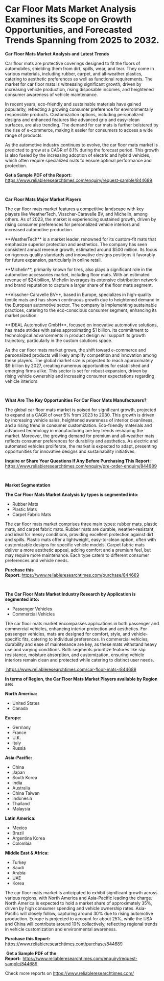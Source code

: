 <p><h1>Car Floor Mats Market Analysis Examines its Scope on Growth Opportunities, and Forecasted Trends Spanning from 2025 to 2032.</h1></p><p><strong>Car Floor Mats Market Analysis and Latest Trends</strong></p>
<p><p>Car floor mats are protective coverings designed to fit the floors of automobiles, shielding them from dirt, spills, wear, and tear. They come in various materials, including rubber, carpet, and all-weather plastics, catering to aesthetic preferences as well as functional requirements. The market for car floor mats is witnessing significant growth, driven by increasing vehicle production, rising disposable incomes, and heightened consumer awareness of vehicle maintenance. </p><p>In recent years, eco-friendly and sustainable materials have gained popularity, reflecting a growing consumer preference for environmentally responsible products. Customization options, including personalized designs and enhanced features like advanced grip and easy-clean surfaces, are also trending. The demand for car mats is further bolstered by the rise of e-commerce, making it easier for consumers to access a wide range of products. </p><p>As the automotive industry continues to evolve, the car floor mats market is predicted to grow at a CAGR of 8.1% during the forecast period. This growth is also fueled by the increasing adoption of electric and hybrid vehicles, which often require specialized mats to ensure optimal performance and protection.</p></p>
<p><strong>Get a Sample PDF of the Report:&nbsp;</strong> <a href="https://www.reliableresearchtimes.com/enquiry/request-sample/844689?utm_campaign=2714&utm_medium=2&utm_source=Github&utm_content=ia&utm_term=04042025&utm_id=car-floor-mats">https://www.reliableresearchtimes.com/enquiry/request-sample/844689</a></p>
<p>&nbsp;</p>
<p><strong>Car Floor Mats Major Market Players</strong></p>
<p><p>The car floor mats market features a competitive landscape with key players like WeatherTech, Visscher-Caravelle BV, and Michelin, among others. As of 2023, the market is experiencing sustained growth, driven by rising consumer preferences for personalized vehicle interiors and increased automotive production.</p><p>**WeatherTech** is a market leader, renowned for its custom-fit mats that emphasize superior protection and aesthetics. The company has seen consistent annual revenue growth, estimated around $500 million. Its focus on rigorous quality standards and innovative designs positions it favorably for future expansion, particularly in online retail.</p><p>**Michelin**, primarily known for tires, also plays a significant role in the automotive accessories market, including floor mats. With an estimated revenue of $24 billion, Michelin leverages its extensive distribution network and brand reputation to capture a larger share of the floor mats segment.</p><p>**Visscher-Caravelle BV**, based in Europe, specializes in high-quality textile mats and has shown continuous growth due to heightened demand in the European automotive sector. The company is implementing sustainable practices, catering to the eco-conscious consumer segment, enhancing its market position.</p><p>**IDEAL Automotive GmbH**, focused on innovative automotive solutions, has made strides with sales approximating $1 billion. Its commitment to technological advancements in product design will support its growth trajectory, particularly in the custom solutions space.</p><p>As the car floor mats market grows, the shift toward e-commerce and personalized products will likely amplify competition and innovation among these players. The global market size is projected to reach approximately $9 billion by 2027, creating numerous opportunities for established and emerging firms alike. This sector is set for robust expansion, driven by rising vehicle ownership and increasing consumer expectations regarding vehicle interiors.</p></p>
<p>&nbsp;</p>
<p><strong>What Are The Key Opportunities For Car Floor Mats Manufacturers?</strong></p>
<p><p>The global car floor mats market is poised for significant growth, projected to expand at a CAGR of over 5% from 2023 to 2030. This growth is driven by increasing vehicle sales, heightened awareness of interior cleanliness, and a rising trend in consumer customization. Eco-friendly materials and advanced technology in manufacturing are key trends reshaping the market. Moreover, the growing demand for premium and all-weather mats reflects consumer preferences for durability and aesthetics. As electric and automated vehicles proliferate, the market is expected to adapt, presenting opportunities for innovative designs and sustainability initiatives.</p></p>
<p><strong>Inquire or Share Your Questions If Any Before Purchasing This Report:</strong> <a href="https://www.reliableresearchtimes.com/enquiry/pre-order-enquiry/844689?utm_campaign=2714&utm_medium=2&utm_source=Github&utm_content=ia&utm_term=04042025&utm_id=car-floor-mats">https://www.reliableresearchtimes.com/enquiry/pre-order-enquiry/844689</a></p>
<p>&nbsp;</p>
<p><strong>Market Segmentation</strong></p>
<p><strong>The Car Floor Mats Market Analysis by types is segmented into:</strong></p>
<p><ul><li>Rubber Mats</li><li>Plastic Mats</li><li>Carpet Fabric Mats</li></ul></p>
<p><p>The car floor mats market comprises three main types: rubber mats, plastic mats, and carpet fabric mats. Rubber mats are durable, weather-resistant, and ideal for messy conditions, providing excellent protection against dirt and spills. Plastic mats offer a lightweight, easy-to-clean option, often with customizable designs for specific vehicle models. Carpet fabric mats deliver a more aesthetic appeal, adding comfort and a premium feel, but may require more maintenance. Each type caters to different consumer preferences and vehicle needs.</p></p>
<p><strong>Purchase this Report:&nbsp;</strong><a href="https://www.reliableresearchtimes.com/purchase/844689?utm_campaign=2714&utm_medium=2&utm_source=Github&utm_content=ia&utm_term=04042025&utm_id=car-floor-mats">https://www.reliableresearchtimes.com/purchase/844689</a></p>
<p>&nbsp;</p>
<p><strong>The Car Floor Mats Market Industry Research by Application is segmented into:</strong></p>
<p><ul><li>Passenger Vehicles</li><li>Commercial Vehicles</li></ul></p>
<p><p>The car floor mats market encompasses applications in both passenger and commercial vehicles, enhancing interior protection and aesthetics. For passenger vehicles, mats are designed for comfort, style, and vehicle-specific fits, catering to individual preferences. In commercial vehicles, durability and ease of maintenance are key, as these mats withstand heavy use and varying conditions. Both segments prioritize features like slip resistance, moisture absorption, and customization, ensuring vehicle interiors remain clean and protected while catering to distinct user needs.</p></p>
<p><a href="https://www.reliableresearchtimes.com/car-floor-mats-r844689?utm_campaign=2714&utm_medium=2&utm_source=Github&utm_content=ia&utm_term=04042025&utm_id=car-floor-mats">&nbsp;https://www.reliableresearchtimes.com/car-floor-mats-r844689</a></p>
<p><strong>In terms of Region, the Car Floor Mats Market Players available by Region are:</strong></p>
<p>
    <p> <strong> North America: </strong>
        <ul>
            <li>United States</li>
            <li>Canada</li>
        </ul>
        </p> 
    <p> <strong> Europe: </strong>
        <ul>
            <li>Germany</li>
            <li>France</li>
            <li>U.K.</li>
            <li>Italy</li>
            <li>Russia</li>
        </ul>
        </p> 
    <p> <strong> Asia-Pacific: </strong>
        <ul>
            <li>China</li>
            <li>Japan</li>
            <li>South Korea</li>
            <li>India</li>
            <li>Australia</li>
            <li>China Taiwan</li>
            <li>Indonesia</li>
            <li>Thailand</li>
            <li>Malaysia</li>
        </ul>
        </p> 
    <p> <strong> Latin America: </strong>
        <ul>
            <li>Mexico</li>
            <li>Brazil</li>
            <li>Argentina Korea</li>
            <li>Colombia</li>
        </ul>
        </p> 
    <p> <strong> Middle East & Africa: </strong>
        <ul>
            <li>Turkey</li>
            <li>Saudi</li>
            <li>Arabia</li>
            <li>UAE</li>
            <li>Korea</li>
        </ul>
    </p>
    </p>
<p><p>The car floor mats market is anticipated to exhibit significant growth across various regions, with North America and Asia-Pacific leading the charge. North America is expected to hold a market share of approximately 35%, driven by high consumer spending and vehicle ownership rates. Asia-Pacific will closely follow, capturing around 30% due to rising automotive production. Europe is projected to account for about 25%, while the USA and China will contribute around 10% collectively, reflecting regional trends in vehicle customization and environmental awareness.</p></p>
<p><strong>Purchase this Report: </strong><a href="https://www.reliableresearchtimes.com/purchase/844689?utm_campaign=2714&utm_medium=2&utm_source=Github&utm_content=ia&utm_term=04042025&utm_id=car-floor-mats">https://www.reliableresearchtimes.com/purchase/844689</a></p>
<p>&nbsp;<strong>Get a Sample PDF of the Report:&nbsp;&nbsp;</strong><a href="https://www.reliableresearchtimes.com/enquiry/request-sample/844689?utm_campaign=2714&utm_medium=2&utm_source=Github&utm_content=ia&utm_term=04042025&utm_id=car-floor-mats">https://www.reliableresearchtimes.com/enquiry/request-sample/844689</a></p>
<p><strong></strong></p>
<p>Check more reports on <a href="https://www.reliableresearchtimes.com/?utm_campaign=2714&utm_medium=2&utm_source=Github&utm_content=ia&utm_term=04042025&utm_id=car-floor-mats">https://www.reliableresearchtimes.com/</a></p>